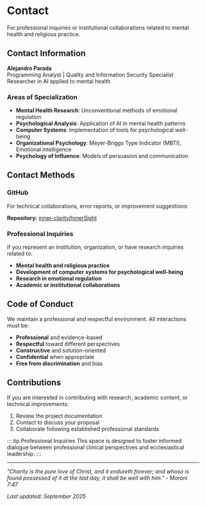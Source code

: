 # Contact

For professional inquiries or institutional collaborations related to mental health and religious practice.

## Contact Information

**Alejandro Parada**  
Programming Analyst | Quality and Information Security Specialist  
Researcher in AI applied to mental health

### Areas of Specialization

- **Mental Health Research**: Unconventional methods of emotional regulation
- **Psychological Analysis**: Application of AI in mental health patterns
- **Computer Systems**: Implementation of tools for psychological well-being
- **Organizational Psychology**: Meyer-Briggs Type Indicator (MBTI), Emotional intelligence
- **Psychology of Influence**: Models of persuasion and communication

## Contact Methods

### GitHub
For technical collaborations, error reports, or improvement suggestions:

**Repository:** [inner-clarity/InnerSight](https://github.com/inner-clarity/InnerSight)

### Professional Inquiries

If you represent an institution, organization, or have research inquiries related to:

- **Mental health and religious practice**
- **Development of computer systems for psychological well-being**
- **Research in emotional regulation**
- **Academic or institutional collaborations**

## Code of Conduct

We maintain a professional and respectful environment. All interactions must be:
- **Professional** and evidence-based
- **Respectful** toward different perspectives
- **Constructive** and solution-oriented
- **Confidential** when appropriate
- **Free from discrimination** and bias

## Contributions

If you are interested in contributing with research, academic content, or technical improvements:

1. Review the project documentation
2. Contact to discuss your proposal
3. Collaborate following established professional standards

::: tip Professional Inquiries
This space is designed to foster informed dialogue between professional clinical perspectives and ecclesiastical leadership.
:::

---

*"Charity is the pure love of Christ, and it endureth forever; and whoso is found possessed of it at the last day, it shall be well with him." - Moroni 7:47*

*Last updated: September 2025*
